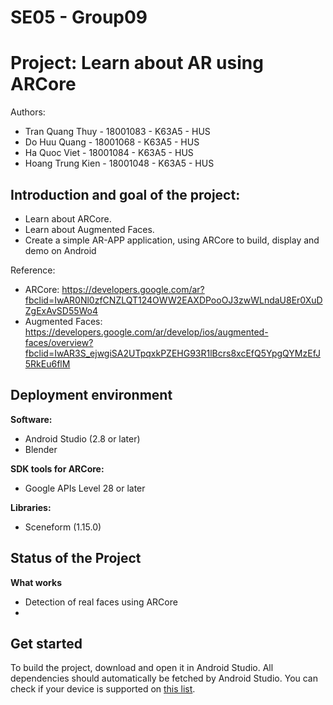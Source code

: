 # SE05 - Group09
# Project: Learn about AR using ARCore

Authors:

- Tran Quang Thuy - 18001083 - K63A5 - HUS
- Do Huu Quang - 18001068 - K63A5 - HUS
- Ha Quoc Viet - 18001084 - K63A5 - HUS
- Hoang Trung Kien - 18001048 - K63A5 - HUS

## Introduction and goal of the project:

- Learn about ARCore.
- Learn about Augmented Faces.
- Create a simple AR-APP application, using ARCore to build, display and demo on Android

Reference:

- ARCore: https://developers.google.com/ar?fbclid=IwAR0Nl0zfCNZLQT124OWW2EAXDPooOJ3zwWLndaU8Er0XuDZgExAvSD55Wo4
- Augmented Faces: https://developers.google.com/ar/develop/ios/augmented-faces/overview?fbclid=IwAR3S_ejwgiSA2UTpqxkPZEHG93R1lBcrs8xcEfQ5YpgQYMzEfJ5RkEu6flM


## Deployment environment

**Software:**
- Android Studio (2.8 or later)
- Blender 

**SDK tools for ARCore:**
- Google APIs Level 28 or later

**Libraries:**
- Sceneform (1.15.0)

## Status of the Project
**What works**
- Detection of real faces using ARCore 
- 

## Get started
To build the project, download and open it in Android Studio. All dependencies should automatically be fetched by Android Studio.
You can check if your device is supported on [this list](https://developers.google.com/ar/discover/#supported_devices).

